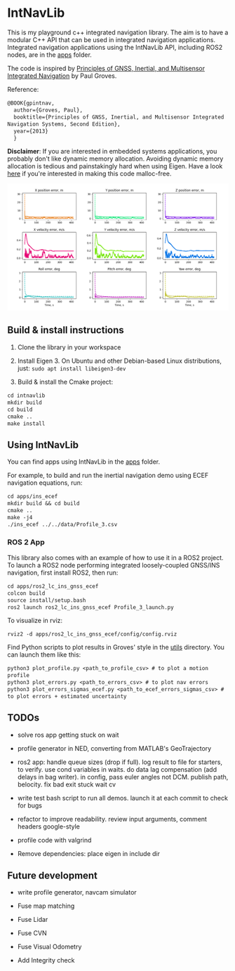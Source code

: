 # IntNavLib

This is my playground c++ integrated navigation library.
The aim is to have a modular C++ API that can be used in integrated navigation applications. Integrated navigation applications using the IntNavLib API, including ROS2 nodes, are in the [apps](/apps/) folder.

The code is inspired by [Principles of GNSS, Inertial, and Multisensor Integrated Navigation](https://ieeexplore.ieee.org/document/9101092) by Paul Groves.

Reference: 

```
@BOOK{gpintnav,
  author={Groves, Paul},
  booktitle={Principles of GNSS, Inertial, and Multisensor Integrated Navigation Systems, Second Edition},
  year={2013}
  }
```

**Disclaimer**: If you are interested in embedded systems applications, you probably don't like dynamic memory allocation.
Avoiding dynamic memory allocation is tedious and painstakingly hard when using Eigen.
Have a look [here](https://github.com/stulp/eigenrealtime) if you're interested in making this code malloc-free.

![image](media/Figure_1.png)


## Build & install instructions

1) Clone the library in your workspace

2) Install Eigen 3. On Ubuntu and other Debian-based Linux distributions, just: `sudo apt install libeigen3-dev`

3) Build & install the Cmake project:

```
cd intnavlib
mkdir build
cd build
cmake ..
make install
```

## Using IntNavLib

You can find apps using IntNavLib in the [apps](/apps/) folder.

For example, to build and run the inertial navigation demo using ECEF navigation equations, run: 

```
cd apps/ins_ecef
mkdir build && cd build
cmake ..
make -j4
./ins_ecef ../../data/Profile_3.csv
```

### ROS 2 App

This library also comes with an example of how to use it in a ROS2 project.
To launch a ROS2 node performing integrated loosely-coupled GNSS/INS navigation, first install ROS2, then run:

```
cd apps/ros2_lc_ins_gnss_ecef
colcon build
source install/setup.bash
ros2 launch ros2_lc_ins_gnss_ecef Profile_3_launch.py
```

To visualize in rviz:

```
rviz2 -d apps/ros2_lc_ins_gnss_ecef/config/config.rviz
```

Find Python scripts to plot results in Groves' style in the [utils](/utils/) directory. You can launch them like this:

```
python3 plot_profile.py <path_to_profile_csv> # to plot a motion profile
python3 plot_errors.py <path_to_errors_csv> # to plot nav errors
python3 plot_errors_sigmas_ecef.py <path_to_ecef_errors_sigmas_csv> # to plot errors + estimated uncertainty 

```

## TODOs

- solve ros app getting stuck on wait

- profile generator in NED, converting from MATLAB's GeoTrajectory

- ros2 app: handle queue sizes (drop if full). log result to file for starters, to verify. use cond variables in waits. do data lag compensation (add delays in bag writer). in config, pass euler angles not DCM. publish path, belocity. fix bad exit stuck wait cv

- write test bash script to run all demos. launch it at each commit to check for bugs

- refactor to improve readability. review input arguments, comment headers google-style

- profile code with valgrind

- Remove dependencies: place eigen in include dir

## Future development

- write profile generator, navcam simulator

- Fuse map matching

- Fuse Lidar

- Fuse CVN

- Fuse Visual Odometry

- Add Integrity check